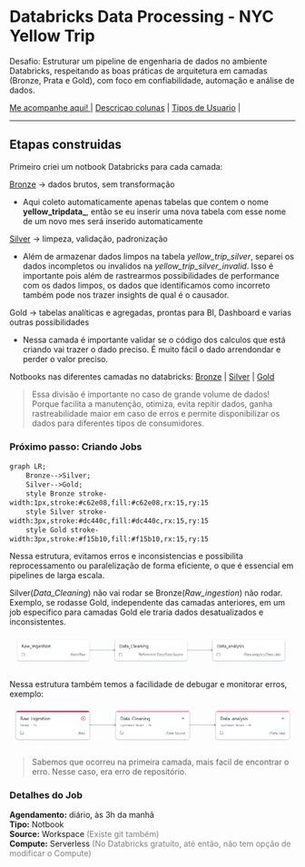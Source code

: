 # Databricks Data Processing - NYC Yellow Trip

Desafio: Estruturar um pipeline de engenharia de dados no ambiente
Databricks, respeitando as boas práticas de arquitetura em camadas (Bronze, Prata e Gold), com
foco em confiabilidade, automação e análise de dados.

[Me acompanhe aqui! ](https://dbc-ef780d3c-c43c.cloud.databricks.com/editor/notebooks/943498958963772?o=609239402676531)
| [Descricao colunas](/notbooks/documentacao/descricao_colunas.md) | [Tipos de Usuario]() | 

---

## Etapas construidas

Primeiro criei um notbook Databricks para cada camada:

[Bronze](./notbooks/Raw.ipynb) → dados brutos, sem transformação
- Aqui coleto automaticamente apenas tabelas que contem o nome **yellow_tripdata_**, então se eu inserir uma nova tabela com esse nome de um novo mes será inserido automaticamente


[Silver](./notbooks/DataSource.ipynb) → limpeza, validação, padronização
- Além de armazenar dados limpos na tabela *yellow_trip_silver*, separei os dados incompletos ou invalidos na *yellow_trip_silver_invalid*.
Isso é importante pois além de rastrearmos possibilidades de performance com os dados limpos, os dados que identificamos como incorreto também pode nos trazer insights de qual é o causador.
 

Gold → tabelas analíticas e agregadas, prontas para BI, Dashboard e varias outras possibilidades
- Nessa camada é importante validar se o código dos calculos que está criando vai trazer o dado preciso. É muito fácil o dado arrendondar e perder o valor preciso.

Notbooks nas diferentes camadas no databricks: [Bronze](https://dbc-ef780d3c-c43c.cloud.databricks.com/editor/notebooks/2731816656921143?o=609239402676531) | [Silver](https://dbc-ef780d3c-c43c.cloud.databricks.com/editor/notebooks/2731816656921142?o=609239402676531) | [Gold](https://dbc-ef780d3c-c43c.cloud.databricks.com/editor/notebooks/3327772790411468?o=609239402676531)


> Essa divisão é importante no caso de grande volume de dados! Porque facilita a manutenção, otimiza, evita repitir dados, ganha rastreabilidade maior em caso de erros e permite disponibilizar os dados para diferentes tipos de consumidores.

### Próximo passo: Criando Jobs

```mermaid
graph LR;
    Bronze-->Silver;
    Silver-->Gold;
    style Bronze stroke-width:1px,stroke:#c62e08,fill:#c62e08,rx:15,ry:15
    style Silver stroke-width:3px,stroke:#dc440c,fill:#dc440c,rx:15,ry:15
    style Gold stroke-width:3px,stroke:#f15b10,fill:#f15b10,rx:15,ry:15
```

Nessa estrutura, evitamos erros e inconsistencias e possibilita reprocessamento ou paralelização de forma eficiente, o que é essencial em pipelines de larga escala.

 Silver(_Data_Cleaning_) não vai rodar se Bronze(_Raw_ingestion_) não rodar. Exemplo, se rodasse Gold, independente das camadas anteriores, em um job especifico para camadas Gold ele traria dados desatualizados e inconsistentes.

![alt text](image.png)

Nessa estrutura também temos a facilidade de debugar e monitorar erros, exemplo:

![alt text](<Screenshot 2025-08-31 204636.png>)

> Sabemos que ocorreu na primeira camada, mais facil de encontrar o erro. Nesse caso, era erro de repositório.

### Detalhes do Job
**Agendamento:** diário, às 3h da manhã<br>
**Tipo:** Notbook<br>
**Source:** Workspace <span style="color:gray;">(Existe git também)</span><br>
**Compute:** Serverless  <span style="color:gray;">(No Databricks gratuíto, até então, não tem opção de modificar o Compute)</span><br>

